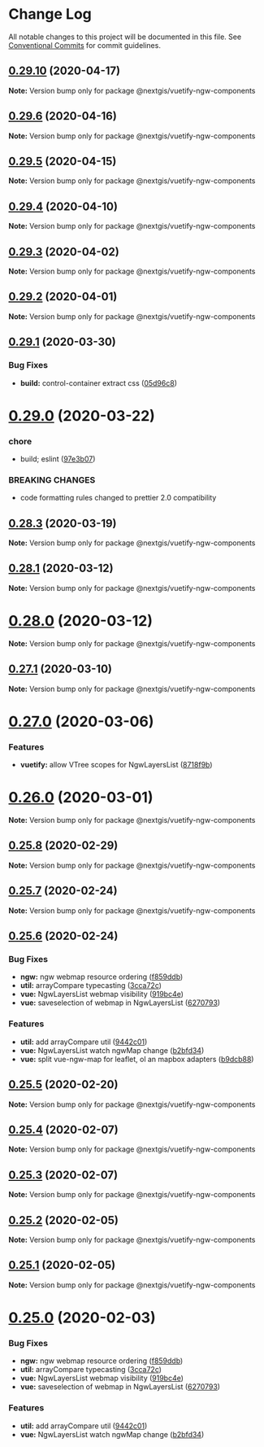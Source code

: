 # Change Log

All notable changes to this project will be documented in this file.
See [Conventional Commits](https://conventionalcommits.org) for commit guidelines.

## [0.29.10](https://github.com/nextgis/nextgisweb_frontend/compare/v0.29.9...v0.29.10) (2020-04-17)

**Note:** Version bump only for package @nextgis/vuetify-ngw-components





## [0.29.6](https://github.com/nextgis/nextgisweb_frontend/compare/v0.29.5...v0.29.6) (2020-04-16)

**Note:** Version bump only for package @nextgis/vuetify-ngw-components





## [0.29.5](https://github.com/nextgis/nextgisweb_frontend/compare/v0.29.4...v0.29.5) (2020-04-15)

**Note:** Version bump only for package @nextgis/vuetify-ngw-components





## [0.29.4](https://github.com/nextgis/nextgisweb_frontend/compare/v0.29.3...v0.29.4) (2020-04-10)

**Note:** Version bump only for package @nextgis/vuetify-ngw-components





## [0.29.3](https://github.com/nextgis/nextgisweb_frontend/compare/v0.29.2...v0.29.3) (2020-04-02)

**Note:** Version bump only for package @nextgis/vuetify-ngw-components





## [0.29.2](https://github.com/nextgis/nextgisweb_frontend/compare/v0.29.1...v0.29.2) (2020-04-01)

**Note:** Version bump only for package @nextgis/vuetify-ngw-components





## [0.29.1](https://github.com/nextgis/nextgisweb_frontend/compare/v0.29.0...v0.29.1) (2020-03-30)


### Bug Fixes

* **build:** control-container extract css ([05d96c8](https://github.com/nextgis/nextgisweb_frontend/commit/05d96c8a4f4861a666244139a5903b2deb34194b))





# [0.29.0](https://github.com/nextgis/nextgisweb_frontend/compare/v0.28.3...v0.29.0) (2020-03-22)


### chore

* build; eslint ([97e3b07](https://github.com/nextgis/nextgisweb_frontend/commit/97e3b07da07b57373e6861ab6e2d6f9b60a6ec2c))


### BREAKING CHANGES

* code formatting rules changed to prettier 2.0 compatibility





## [0.28.3](https://github.com/nextgis/nextgisweb_frontend/compare/v0.28.2...v0.28.3) (2020-03-19)

**Note:** Version bump only for package @nextgis/vuetify-ngw-components





## [0.28.1](https://github.com/nextgis/nextgisweb_frontend/compare/v0.28.0...v0.28.1) (2020-03-12)

**Note:** Version bump only for package @nextgis/vuetify-ngw-components





# [0.28.0](https://github.com/nextgis/nextgisweb_frontend/compare/v0.27.1...v0.28.0) (2020-03-12)

**Note:** Version bump only for package @nextgis/vuetify-ngw-components





## [0.27.1](https://github.com/nextgis/nextgisweb_frontend/compare/v0.27.0...v0.27.1) (2020-03-10)

**Note:** Version bump only for package @nextgis/vuetify-ngw-components





# [0.27.0](https://github.com/nextgis/nextgisweb_frontend/compare/v0.26.0...v0.27.0) (2020-03-06)


### Features

* **vuetify:** allow VTree scopes for NgwLayersList ([8718f9b](https://github.com/nextgis/nextgisweb_frontend/commit/8718f9b6e114714523b3476a97b23934c31f2bb4))





# [0.26.0](https://github.com/nextgis/nextgisweb_frontend/compare/v0.25.8...v0.26.0) (2020-03-01)

**Note:** Version bump only for package @nextgis/vuetify-ngw-components





## [0.25.8](https://github.com/nextgis/nextgisweb_frontend/compare/v0.25.7...v0.25.8) (2020-02-29)

**Note:** Version bump only for package @nextgis/vuetify-ngw-components





## [0.25.7](https://github.com/nextgis/nextgisweb_frontend/compare/v0.25.5...v0.25.7) (2020-02-24)

**Note:** Version bump only for package @nextgis/vuetify-ngw-components





## [0.25.6](https://github.com/nextgis/nextgisweb_frontend/compare/v0.20.3...v0.25.6) (2020-02-24)


### Bug Fixes

* **ngw:** ngw webmap resource ordering ([f859ddb](https://github.com/nextgis/nextgisweb_frontend/commit/f859ddbe4e8bfa53c30cd90bef33cc359d81b472))
* **util:** arrayCompare typecasting ([3cca72c](https://github.com/nextgis/nextgisweb_frontend/commit/3cca72cdcae150829a58754a2efbe51cd6c4517f))
* **vue:** NgwLayersList webmap visibility ([919bc4e](https://github.com/nextgis/nextgisweb_frontend/commit/919bc4e5dd971f0f9ed501bab4266eaab8da5037))
* **vue:** saveselection of webmap in NgwLayersList ([6270793](https://github.com/nextgis/nextgisweb_frontend/commit/6270793f23d4c01f9a928a868301c36d53502bc2))


### Features

* **util:** add arrayCompare util ([9442c01](https://github.com/nextgis/nextgisweb_frontend/commit/9442c01e17dc894e97580cf32b882567066a9004))
* **vue:** NgwLayersList watch ngwMap change ([b2bfd34](https://github.com/nextgis/nextgisweb_frontend/commit/b2bfd349c86e934194424ebedf05ee9d24a6a51f))
* **vue:** split vue-ngw-map for leaflet, ol an mapbox adapters ([b9dcb88](https://github.com/nextgis/nextgisweb_frontend/commit/b9dcb880140480b3557cde7bb91e761741889bf5))





## [0.25.5](https://github.com/nextgis/nextgisweb_frontend/compare/v0.25.4...v0.25.5) (2020-02-20)

**Note:** Version bump only for package @nextgis/vuetify-ngw-components





## [0.25.4](https://github.com/nextgis/nextgisweb_frontend/compare/v0.25.3...v0.25.4) (2020-02-07)

**Note:** Version bump only for package @nextgis/vuetify-ngw-components





## [0.25.3](https://github.com/nextgis/nextgisweb_frontend/compare/v0.25.2...v0.25.3) (2020-02-07)

**Note:** Version bump only for package @nextgis/vuetify-ngw-components





## [0.25.2](https://github.com/nextgis/nextgisweb_frontend/compare/v0.25.1...v0.25.2) (2020-02-05)

**Note:** Version bump only for package @nextgis/vuetify-ngw-components





## [0.25.1](https://github.com/nextgis/nextgisweb_frontend/compare/v0.25.0...v0.25.1) (2020-02-05)

**Note:** Version bump only for package @nextgis/vuetify-ngw-components





# [0.25.0](https://github.com/nextgis/nextgisweb_frontend/compare/v0.24.0...v0.25.0) (2020-02-03)


### Bug Fixes

* **ngw:** ngw webmap resource ordering ([f859ddb](https://github.com/nextgis/nextgisweb_frontend/commit/f859ddbe4e8bfa53c30cd90bef33cc359d81b472))
* **util:** arrayCompare typecasting ([3cca72c](https://github.com/nextgis/nextgisweb_frontend/commit/3cca72cdcae150829a58754a2efbe51cd6c4517f))
* **vue:** NgwLayersList webmap visibility ([919bc4e](https://github.com/nextgis/nextgisweb_frontend/commit/919bc4e5dd971f0f9ed501bab4266eaab8da5037))
* **vue:** saveselection of webmap in NgwLayersList ([6270793](https://github.com/nextgis/nextgisweb_frontend/commit/6270793f23d4c01f9a928a868301c36d53502bc2))


### Features

* **util:** add arrayCompare util ([9442c01](https://github.com/nextgis/nextgisweb_frontend/commit/9442c01e17dc894e97580cf32b882567066a9004))
* **vue:** NgwLayersList watch ngwMap change ([b2bfd34](https://github.com/nextgis/nextgisweb_frontend/commit/b2bfd349c86e934194424ebedf05ee9d24a6a51f))
